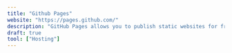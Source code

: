 ```yaml
---
title: "Github Pages"
website: "https://pages.github.com/"
description: "GitHub Pages allows you to publish static websites for free, and supports custom domains."
draft: true
tool: ["Hosting"]
---
```

